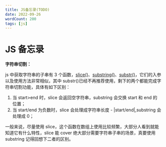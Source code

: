 ```yaml
---
title: JS备忘录(TODO)
date: 2022-09-26
wordCount: 200
tags: [js]
---
```


# JS 备忘录

**字符串切割：**

js 中获取字符串的子串有 3 个函数，[slice()](https://developer.mozilla.org/zh-CN/docs/Web/JavaScript/Reference/Global_Objects/String/slice)、[substring()](https://developer.mozilla.org/zh-CN/docs/Web/JavaScript/Reference/Global_Objects/String/substring)、[substr()](https://developer.mozilla.org/zh-CN/docs/Web/JavaScript/Reference/Global_Objects/String/substr)，它们的入参以及使用方法非常相似，其中 substr()已经不再推荐使用，剩下的两个都能完成字符串切割功能，具体有如下区别：

1. 当 start>end 时，slice 会返回空字符串，substring 会交换 start 和 end 的位置；
2. 当 start/end 为负数时，slice 会处理成字符串长度 - |start/end|,substring 会处理成 0；

一般来说，尽量使用 slice，这个函数在数组上使用比较频繁，大部分人看到就能知道它有什么特性，slice 能 cover 绝大部分需要字符串子串的场景，真要使用 substring 记得回想下二者的区别。
